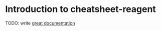 # Introduction to cheatsheet-reagent

TODO: write [great documentation](http://jacobian.org/writing/great-documentation/what-to-write/)
